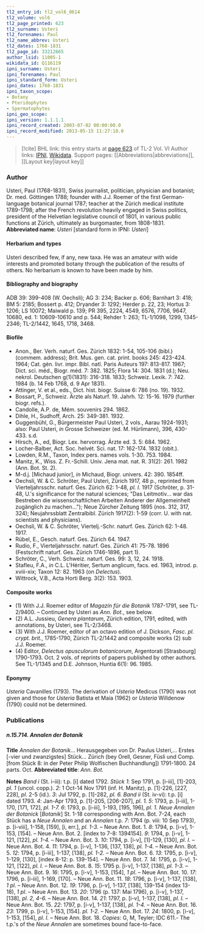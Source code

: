 ```yaml
---
tl2_entry_id: tl2_vol6_0614
tl2_volume: vol6
tl2_page_printed: 623
tl2_surname: Usteri
tl2_forenames: Paul
tl2_name_abbrev: Usteri
tl2_dates: 1768-1831
tl2_page_id: 33212665
author_lsid: 11005-1
wikidata_id: Q116119
ipni_surname: Usteri
ipni_forenames: Paul
ipni_standard_form: Usteri
ipni_dates: 1768-1831
ipni_taxon_scope: 
- Botany
- Pteridophytes
- Spermatophytes
ipni_geo_scope: 
ipni_version: 1.1.1.1
ipni_record_created: 2003-07-02 00:00:00.0
ipni_record_modified: 2013-05-15 11:27:18.0
---
```


> [!cite] BHL link: this entry starts at [page 623](https://www.biodiversitylibrary.org/page/33212665) of TL-2 Vol. VI
> Author links: [IPNI](https://www.ipni.org/a/11005-1), [Wikidata](https://www.wikidata.org/wiki/Q116119). Support pages: [[Abbreviations|abbreviations]], [[Layout key|layout key]]

### Author

Usteri, Paul (1768-1831), Swiss journalist, politician, physician and botanist; Dr. med. Göttingen 1788; founder with J.J. Roemer of the first German-language botanical journal 1787; teacher at the Zürich medical institute 1789-1798; after the French revolution heavily engaged in Swiss politics, president of the Helvetian legislative council of 1801, in various public functions at Zürich, ultimately as burgomaster, from 1808-1831. 
**Abbreviated name**: *Usteri* \[standard form in IPNI: *Usteri*\]

#### Herbarium and types

Usteri described few, if any, new taxa. He was an amateur with wide interests and promoted botany through the publication of the results of others. No herbarium is known to have been made by him.

#### Bibliography and biography

ADB 39: 399-408 (W. Oechsli); AG 3: 234; Backer p. 606; Barnhart 3: 418; BM 5: 2185; Bossert p. 412; Dryander 3: 1292; Herder p. 22, 23; Hortus 3: 1206; LS 10072; Maiwald p. 139; PR 395, 2224, 4549, 6576, 7706, 9647, 10680, ed. 1: 10609-10610 and p. 544; Rehder 1: 263; TL-1/1098, 1299, 1345-2346; TL-2/1442, 1645, 1718, 3468.

#### Biofile

- Anon., Ber. Verh. naturf. Ges. Zürich 1832: 1-54, 105-106 (bibl.) (commem. address); Brit. Mus. gen. cat. print. books 245: 423-424. 1964; Cat. gén. livr. impr. Bibl. natl. Paris Auteurs 197: 813-817. 1967; Dict. sci. méd., Biogr. méd. 7: 382. 1825; Flora 14: 304. 1831 (d.); Neu. nekrol. Deutschen g(1)(1831): 316-318. 1833; Schweiz. Lexik. 7: 742. 1984 (b. 14 Feb 1768, d. 9 Apr 1831).
- Attinger, V. et al., eds., Dict. hist. biogr. Suisse 6: 786 (no. 19). 1932.
- Bossart, P., Schweiz. Ärzte als Naturf. 19. Jahrh. 12: 15-16. 1979 (further biogr. refs.).
- Candolle, A.P. de, Mém. souvenirs 294. 1862.
- Dihle, H., Sudhoff, Arch. 25: 349-381. 1932.
- Guggenbühl, G., Bürgermeister Paul Usteri, 2 vols., Aarau 1924-1931; also: Paul Usteri, *in* Grosse Schweizer (ed. M. Hürlimann), 396, 430-433. s.d.
- Hirsch, A., ed, Biogr. Lex. hervorrag. Ärzte ed. 3. 5: 684. 1962.
- Locher-Balber, Act. Soc. helvét. Sci. nat. 17: 162-174. 1832 (obit.).
- Lowden, R.M., Taxon, Index pers. names vols. 1-30. 753. 1984.
- Manitz, K., Wiss. Z. Fr.-Schill. Univ. Jena mat. nat. R. 31(2): 261. 1982 (Ann. Bot. St. 2).
- M-d.j. \[Michaud junior\], *in* Michaud, Biogr. univers. 42: 390. 1854ff.
- Oechsli, W. & C. Schröter, Paul Usteri, Zürich 1917, 48 p., reprinted from Vierteljahrsschr. naturf. Ges. Zürich 62: 1-48, *pl. I.* 1917 (Schröter, p. 31-48, U.'s significance for the natural sciences; "Das Leitmotiv... war das Bestreben die wissenschaftlichen Arbeiten Anderer der Allgemeinheit zugänglich zu machen..."); Neue Zürcher Zeitung 1895 (nos. 312, 317, 324); Neujahrssblatt Zentralbibl. Zürich 1917(2): 1-59 (corr. U. with nat. scientists and physicians).
- Oechsli, W. & C. Schröter, Viertelj.-Schr. naturf. Ges. Zürich 62: 1-48. 1917.
- Rübel, E., Gesch. naturf. Ges. Zürich 64. 1947.
- Rudio, F., Vierteljahrsschr. naturf. Ges. Zürich 41: 75-78. 1896 (Festschrift naturf. Ges. Zürich 1746-1896, part 1).
- Schröter, C., Verh. Schweiz. naturf. Ges. 99: 3, 12, 24. 1918.
- Stafleu, F.A., *in* C.L. L'Héritier, Sertum anglicum, facs. ed. 1963, introd. p. xviii-xix; Taxon 12: 82. 1963 (on *Delectus*).
- Wittrock, V.B., Acta Horti Berg. 3(2): 153. 1903.

#### Composite works

- (1) With J.J. Roemer editor of *Magazin für die Botanik* 1787-1791, see TL-2/9400. – Continued by Usteri as *Ann. Bot.*, see below.
- (2) A.L. Jussieu, *Genera plantarum*, Zürich edition, 1791, edited, with annotations, by Usteri, see TL-2/3468.
- (3) With J.J. Roemer, editor of an octavo edition of J. Dickson, *Fasc. pl. crypt. brit.*, 1785-1790, Zürich TL-2/1442 and composite works (2) sub J.J. Roemer.
- (4) Editor, *Delectus opusculorum botanicorum*, Argentorati \[Strasbourg\] 1790-1793. Oct. 2 vols. of reprints of papers published by other authors. See TL-1/1345 and D.E. Johnson, Huntia 6(1): 96. 1985.

#### Eponymy

*Usteria* Cavanilles (1793). The derivation of *Usteria* Medicus (1790) was not given and those for *Usteria* Batista et Maia (1962) or *Usteria* Willdenow (1790) could not be determined.

### Publications

##### n.15.714. Annalen der Botanik

**Title**
*Annalen der Botanik*... Herausgegeben von Dr. Paulus Usteri,... Erstes \[-vier und zwanzigstes\] Stück... Zürich (bey Orell, Gesner, Füsli und Comp. \[from Stück 8: in der Peter Philip Wolfischen Buchhandlung\]) 1791-1800. 24 parts. Oct.
**Abbreviated title**: *Ann. Bot.*

**Notes**
*Band i* (St. i-iii): t.p. \[i\] dated 1792.
*Stück 1*: Sep 1791, p. \[i-iii\], \[1\]-203, *pl. 1* (uncol. copp.).
*2*: 1 Oct-14 Nov 1791 (inf. H. Manitz), p. \[1\]-226, \[227, 228\], *pl*. 2-5 (id.).
*3*: Jul 1792, p. \[1\]-282, *pl. 6.*
*Band ii* (St. iv-vi): t.p. \[i\] dated 1793.
*4*: Jan-Apr 1793, p. \[1\]-205, \[206-207\], *pl. 1.*
*5*: 1793, p. \[i-iii\], 1-170, \[171, 172\], *pl. 1-7.*
*6*: 1793, p. \[i-iii\], 1-193, \[195, 196\], *pl. 1.*
*Neue Annalen der Botanick* \[*Botanik*\] St. 1-18 corresponding with Ann. Bot. 7-24, each Stück has a *Neue Annalen* and an *Annalen* t.p.
*7*: 1794 (p. viii: 10 Sep 1793), p. \[i-viii\], 1-158, \[159\], \[i, err.\], *pl. 1-3.* – Neue Ann. Bot. 1.
*8*: 1794, p. \[i-v\], 1-153, \[154\]. – Neue Ann. Bot. 2. \[index to 7-8: 1394154\].
*9*: 1794, p. \[i-v\], 1-121, \[122\], *pl. 1-4.* – Neue Ann. Bot. 3.
*10*: 1794, p. \[i-v\], \[1\]-129, \[130\], *pl. I.* – Neue Ann. Bot. 4.
*11*: 1794, p. \[i-v\], 1-136, \[137, 138\], *pl. 1-4.* – Neue Ann. Bot. 5.
*12*: 1794, p. \[i-iii\], 1-137, \[138\], *pl. 1-2.* – Neue Ann. Bot. 6.
*13*: 1795, p. \[i-v\], 1-129, \[130\], \[index 8-12: p. 139-154\]. – Neue Ann. Bot. 7.
*14*: 1795, p. \[i-v\], 1-121, \[122\], *pl. I.* – Neue Ann. Bot. 8.
*15*: 1795 p. \[i-v\], 1-137, \[138\], *pl. 1-3.* – Neue Ann. Bot. 9.
*16*: 1795, p. \[i-v\], 1-153, \[154\], *1 pl*. – Neue Ann. Bot. 10.
*17*: 1796, p. \[i-iii\], 1-169, \[170\]. – Neue Ann. Bot. 11.
*18*: 1796, p. \[i-v\], 1-137, \[138\], *1 pl*. – Neue Ann. Bot. 12.
*19*: 1796, p. \[i-v\], 1-137, \[138\], 139-154 (index 13-18), *1 pl*. – Neue Ann. Bot. 13.
*20*: 1796 (p. 137: Mai 1796), p. \[i-v\], 1-137, \[138\], *pl. 2, 4-6.* – Neue Ann. Bot. 14.
*21*: 1797, p. \[i-v\], 1-137, \[138\], *pl. I.* – Neue Ann. Bot. 15.
*22*: 1797, p. \[i-v\], 1-137, \[138\], *pl. 1-4.* – Neue Ann. Bot. 16.
*23*: 1799, p. \[i-v\], 1-153, \[154\]. *pl. 1-2.* – Neue Ann. Bot. 17.
*24*: 1800, p. \[i-v\], 1-153, \[154\], *pl. I.* – Neue Ann. Bot. 18.
*Copies*: G, M, Teyler; IDC 611.- The t.p.'s of the *Neue Annalen* are sometimes bound face-to-face.

